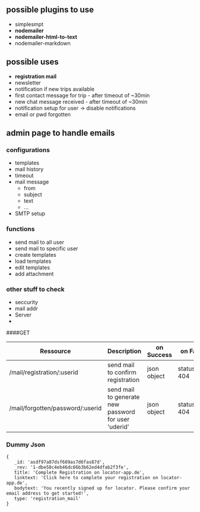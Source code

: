 
## possible plugins to use
* simplesmpt
* **nodemailer**
* **nodemailer-html-to-text**
* nodemailer-markdown

## possible uses
* **registration mail**
* newsletter
* notification if new trips available
* first contact message for trip - after timeout of ~30min 
* new chat message received - after timeout of ~30min
* notification setup for user -> disable notifications
* email or pwd forgotten

## admin page to handle emails
### configurations
* templates
* mail history
* timeout
* mail message
  * from
  * subject
  * text
  * ...
* SMTP setup

### functions
* send mail to all user
* send mail to specific user
* create templates
* load templates
* edit templates
* add attachment

### other stuff to check
* seccurity
* mail addr
* Server
* 

####GET

|Ressource   | Description  |  on Success | on Failure |
|---|---|---|---|
|/mail/registration/:userid  | send mail to confirm registration | json object | statusCode: 404 |
|/mail/forgotten/password/:userid  | send mail to generate new password for user 'uderid'   | json object | statusCode: 404 |


### Dummy Json
```
{
   _id: 'asdf97a87dsf689as7d6fas87d',
   _rev: '1-dbe58c4eb46dc66b3b62ed4dfab2f3fe',
   title: 'Complete Registration on locator-app.de',
   linktext: 'Click here to complete your registration on locator-app.de',
   bodytext: 'You recently signed up for locator. Please confirm your email address to get started!',
   type: 'registration_mail'
}
 

```
